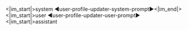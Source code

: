 ﻿<|im_start|>system
◄user-profile-updater-system-prompt►<|im_end|>
<|im_start|>user
◄user-profile-updater-user-prompt►
<|im_start|>assistant
